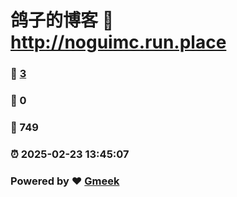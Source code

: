 # 鸽子的博客 :link: http://noguimc.run.place 
### :page_facing_up: [3](http://noguimc.run.place/tag.html) 
### :speech_balloon: 0 
### :hibiscus: 749 
### :alarm_clock: 2025-02-23 13:45:07 
### Powered by :heart: [Gmeek](https://github.com/Meekdai/Gmeek)
